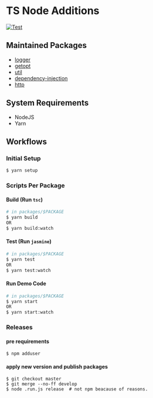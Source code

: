# TS Node Additions
[![Test](https://github.com/hacker-und-koch/ts-node-additions/actions/workflows/test.yml/badge.svg)](https://github.com/hacker-und-koch/ts-node-additions/actions/workflows/test.yml)


## Maintained Packages

* [logger](./packages/logger)
* [getopt](./packages/getopt)
* [util](./packages/util)
* [dependency-injection](./packages/di)
* [http](./packages/http)

## System Requirements
* NodeJS
* Yarn

## Workflows
### Initial Setup
```bash
$ yarn setup
```

### Scripts Per Package
#### Build (Run `tsc`)
```bash
# in packages/$PACKAGE
$ yarn build
OR
$ yarn build:watch
```
#### Test (Run `jasmine`)
```bash
# in packages/$PACKAGE
$ yarn test
OR
$ yarn test:watch
```
#### Run Demo Code
```bash
# in packages/$PACKAGE
$ yarn start
OR
$ yarn start:watch
```
### Releases
#### pre requirements
```
$ npm adduser
```
#### apply new version and publish packages
```
$ git checkout master
$ git merge --no-ff develop
$ node .run.js release  # not npm beacause of reasons.
```
